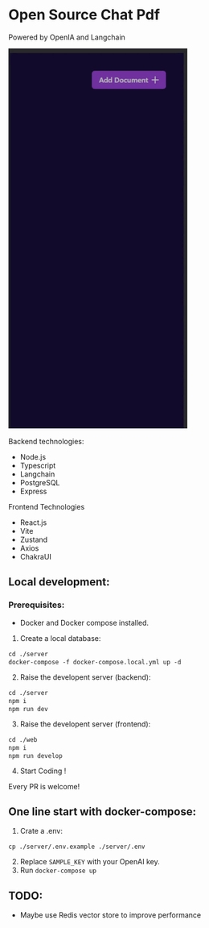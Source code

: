 # Open Source Chat Pdf

Powered by OpenIA and Langchain

![example](https://github.com/davidPardoC/open_chat_pdf/blob/main/example.gif?raw=true)

Backend technologies:
- Node.js
- Typescript
- Langchain
- PostgreSQL
- Express

Frontend Technologies
- React.js
- Vite
- Zustand
- Axios
- ChakraUI

## Local development:

### Prerequisites:
- Docker and Docker compose installed.

1. Create a local database:
```
cd ./server
docker-compose -f docker-compose.local.yml up -d
```
2. Raise the developent server (backend):

```
cd ./server
npm i
npm run dev
```
3. Raise the developent server (frontend):
```
cd ./web
npm i
npm run develop
```
4. Start Coding !

Every PR is welcome!

## One line start with docker-compose:

1. Crate a .env:
```
cp ./server/.env.example ./server/.env
```
2. Replace `SAMPLE_KEY` with your OpenAI key.
3. Run `docker-compose up`


## TODO:

- Maybe use Redis vector store to improve performance
